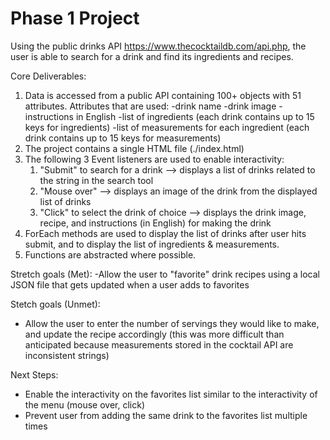 # Phase 1 Project

Using the public drinks API https://www.thecocktaildb.com/api.php, the user is able to search for a drink and find its ingredients and recipes.

Core Deliverables:
1. Data is accessed from a public API containing 100+ objects with 51 attributes.
    Attributes that are used:
    -drink name
    -drink image
    -instructions in English
    -list of ingredients (each drink contains up to 15 keys for ingredients)
    -list of measurements for each ingredient (each drink contains up to 15 keys for measurements)
2. The project contains a single HTML file (./index.html)
3. The following 3 Event listeners are used to enable interactivity:
    1. "Submit" to search for a drink --> displays a list of drinks related to the string in the search tool
    2. "Mouse over" --> displays an image of the drink from the displayed list of drinks
    3. "Click" to select the drink of choice --> displays the drink image, recipe, and instructions (in English) for making the drink
4. ForEach methods are used to display the list of drinks after user hits submit, and to display the list of ingredients & measurements.
5. Functions are abstracted where possible.

Stretch goals (Met):
-Allow the user to "favorite" drink recipes using a local JSON file that gets updated when a user adds to favorites

Stetch goals (Unmet):
- Allow the user to enter the number of servings they would like to make, and update the recipe accordingly (this was more difficult than anticipated because measurements stored in the cocktail API are inconsistent strings)

Next Steps: 
- Enable the interactivity on the favorites list similar to the interactivity of the menu (mouse over, click)
- Prevent user from adding the same drink to the favorites list multiple times
